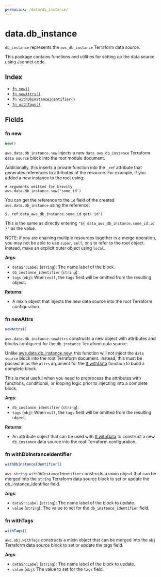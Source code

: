 ```yaml
---
permalink: /data/db_instance/
---
```


# data.db_instance

`db_instance` represents the `aws_db_instance` Terraform data source.



This package contains functions and utilities for setting up the data source using Jsonnet code.


## Index

* [`fn new()`](#fn-new)
* [`fn newAttrs()`](#fn-newattrs)
* [`fn withDbInstanceIdentifier()`](#fn-withdbinstanceidentifier)
* [`fn withTags()`](#fn-withtags)

## Fields

### fn new

```ts
new()
```


`aws.data.db_instance.new` injects a new `data_aws_db_instance` Terraform `data source`
block into the root module document.

Additionally, this inserts a private function into the `_ref` attribute that generates references to attributes of the
resource. For example, if you added a new instance to the root using:

    # arguments omitted for brevity
    aws.data.db_instance.new('some_id')

You can get the reference to the `id` field of the created `aws.data.db_instance` using the reference:

    $._ref.data_aws_db_instance.some_id.get('id')

This is the same as directly entering `"${ data_aws_db_instance.some_id.id }"` as the value.

NOTE: if you are chaining multiple resources together in a merge operation, you may not be able to use `super`, `self`,
or `$` to refer to the root object. Instead, make an explicit outer object using `local`.

**Args**:
  - `dataSrcLabel` (`string`): The name label of the block.
  - `db_instance_identifier` (`string`): 
  - `tags` (`obj`):  When `null`, the `tags` field will be omitted from the resulting object.

**Returns**:
- A mixin object that injects the new data source into the root Terraform configuration.


### fn newAttrs

```ts
newAttrs()
```


`aws.data.db_instance.newAttrs` constructs a new object with attributes and blocks configured for the `db_instance`
Terraform data source.

Unlike [aws.data.db_instance.new](#fn-dbinstancenew), this function will not inject the `data source`
block into the root Terraform document. Instead, this must be passed in as the `attrs` argument for the
[tf.withData](https://github.com/tf-libsonnet/core/tree/main/docs#fn-withdata) function to build a complete block.

This is most useful when you need to preprocess the attributes with functions, conditional, or looping logic prior to
injecting into a complete block.

**Args**:
  - `db_instance_identifier` (`string`): 
  - `tags` (`obj`):  When `null`, the `tags` field will be omitted from the resulting object.

**Returns**:
  - An attribute object that can be used with [tf.withData](https://github.com/tf-libsonnet/core/tree/main/docs#fn-withdata) to construct a new `db_instance` data source into the root Terraform configuration.


### fn withDbInstanceIdentifier

```ts
withDbInstanceIdentifier()
```

`aws.string.withDbInstanceIdentifier` constructs a mixin object that can be merged into the `string`
Terraform data source block to set or update the db_instance_identifier field.



**Args**:
  - `dataSrcLabel` (`string`): The name label of the block to update.
  - `value` (`string`): The value to set for the `db_instance_identifier` field.


### fn withTags

```ts
withTags()
```

`aws.obj.withTags` constructs a mixin object that can be merged into the `obj`
Terraform data source block to set or update the tags field.



**Args**:
  - `dataSrcLabel` (`string`): The name label of the block to update.
  - `value` (`obj`): The value to set for the `tags` field.
